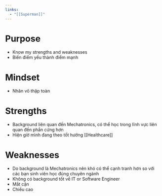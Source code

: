 ```yaml
---
links:
  - "[[Superman]]"
---
```

# Purpose

- Know my strengths and weaknesses
- Biến điểm yếu thành điểm mạnh

# Mindset

- Nhân vô thập toàn

# Strengths

- Background liên quan đến Mechatronics, có thể học trong lĩnh vực liên quan đến phần cứng hơn
- Hiện giờ mình đang theo tốt hướng [[Healthcare]]

# Weaknesses

- Do background là Mechatronics nên khó có thể cạnh tranh hơn so với các bạn sinh viên học đúng chuyên ngành
- Không có background tốt về IT or Software Engineer
- Mắt cận
- Chiều cao